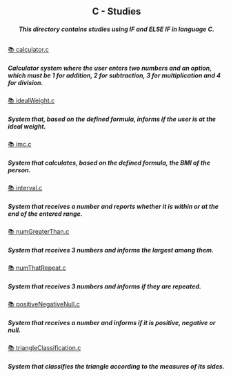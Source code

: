 # <h2 align="center"> C - Studies
<i><h4 align="center">This directory contains studies using IF and ELSE IF in language C.</i> 

##

[📚 calculator.c](https://github.com/luanarruda/C_Studies/blob/main/IF_ElseIf/calculator.c) <h5>Calculator system where the user enters two numbers and an option, which must be 1 for addition, 2 for subtraction, 3 for multiplication and 4 for division.
</h5>

[📚 idealWeight.c](https://github.com/luanarruda/C_Studies/blob/main/IF_ElseIf/idealWeight.c) <h5>System that, based on the defined formula, informs if the user is at the ideal weight.</h5>

[📚 imc.c](https://github.com/luanarruda/C_Studies/blob/main/IF_ElseIf/imc.c) <h5>System that calculates, based on the defined formula, the BMI of the person.</h5>

[📚 interval.c](https://github.com/luanarruda/C_Studies/blob/main/IF_ElseIf/interval.c) <h5>System that receives a number and reports whether it is within or at the end of the entered range.</h5>

[📚 numGreaterThan.c](https://github.com/luanarruda/C_Studies/blob/main/IF_ElseIf/numGreaterThan.c) <h5>System that receives 3 numbers and informs the largest among them.</h5>

[📚 numThatRepeat.c](https://github.com/luanarruda/C_Studies/blob/main/IF_ElseIf/numThatRepeat.c) <h5>System that receives 3 numbers and informs if they are repeated.</h5>

[📚 positiveNegativeNull.c](https://github.com/luanarruda/C_Studies/blob/main/IF_ElseIf/positiveNegativeNull.c) <h5>System that receives a number and informs if it is positive, negative or null.</h5>

[📚 triangleClassification.c](https://github.com/luanarruda/C_Studies/blob/main/IF_ElseIf/triangleClassification.c) <h5> System that classifies the triangle according to the measures of its sides.</h5>

